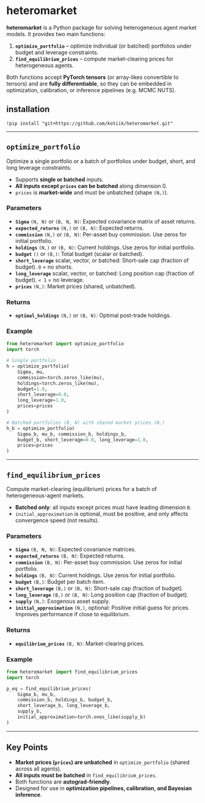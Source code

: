 # heteromarket

**heteromarket** is a Python package for solving heterogeneous agent market models.
It provides two main functions:

1. **`optimize_portfolio`** – optimize individual (or batched) portfolios under budget and leverage constraints.
2. **`find_equilibrium_prices`** – compute market-clearing prices for heterogeneous agents.

Both functions accept **PyTorch tensors** (or array-likes convertible to tensors) and are **fully differentiable**, so they can be embedded in optimization, calibration, or inference pipelines (e.g. MCMC NUTS).

## installation

```
!pip install "git+https://github.com/kotiik/heteromarket.git"
```

---

## `optimize_portfolio`

Optimize a single portfolio or a batch of portfolios under budget, short, and long leverage constraints.

* Supports **single or batched** inputs.
* **All inputs except `prices` can be batched** along dimension 0.
* `prices` is **market-wide** and must be unbatched (shape `(N,)`).

### Parameters

* **`Sigma`** `(N, N)` or `(B, N, N)`: Expected covariance matrix of asset returns.
* **`expected_returns`** `(N,)` or `(B, N)`: Expected returns.
* **`commission`** `(N,)` or `(B, N)`: Per-asset buy commission. Use zeros for initial portfolio.
* **`holdings`** `(N,)` or `(B, N)`: Current holdings. Use zeros for initial portfolio.
* **`budget`** `()` or `(B,)`: Total budget (scalar or batched).
* **`short_leverage`** scalar, vector, or batched: Short-sale cap (fraction of budget). `0` = no shorts.
* **`long_leverage`** scalar, vector, or batched: Long position cap (fraction of budget). `< 1` = no leverage.
* **`prices`** `(N,)`: Market prices (shared, unbatched).

### Returns

* **`optimal_holdings`** `(N,)` or `(B, N)`: Optimal post-trade holdings.

### Example

```python
from heteromarket import optimize_portfolio
import torch

# Single portfolio
h = optimize_portfolio(
    Sigma, mu,
    commission=torch.zeros_like(mu),
    holdings=torch.zeros_like(mu),
    budget=1.0,
    short_leverage=0.0,
    long_leverage=1.0,
    prices=prices
)

# Batched portfolios (B, N) with shared market prices (N,)
h_b = optimize_portfolio(
    Sigma_b, mu_b, commission_b, holdings_b,
    budget_b, short_leverage=0.0, long_leverage=1.0,
    prices=prices
)
```

---

## `find_equilibrium_prices`

Compute market-clearing (equilibrium) prices for a batch of heterogeneous-agent markets.

* **Batched only**: all inputs except prices must have leading dimension `B`.
* `initial_approximation` is optional, must be positive, and only affects convergence speed (not results).

### Parameters

* **`Sigma`** `(B, N, N)`: Expected covariance matrices.
* **`expected_returns`** `(B, N)`: Expected returns.
* **`commission`** `(B, N)`: Per-asset buy commission. Use zeros for initial portfolio.
* **`holdings`** `(B, N)`: Current holdings. Use zeros for initial portfolio.
* **`budget`** `(B,)`: Budget per batch item.
* **`short_leverage`** `(B,)` or `(B, N)`: Short-sale cap (fraction of budget).
* **`long_leverage`** `(B,)` or `(B, N)`: Long position cap (fraction of budget).
* **`supply`** `(N,)`: Exogenous asset supply.
* **`initial_approximation`** `(N,)`, optional: Positive initial guess for prices. Improves performance if close to equilibrium.

### Returns

* **`equilibrium_prices`** `(B, N)`: Market-clearing prices.

### Example

```python
from heteromarket import find_equilibrium_prices
import torch

p_eq = find_equilibrium_prices(
    Sigma_b, mu_b,
    commission_b, holdings_b, budget_b,
    short_leverage_b, long_leverage_b,
    supply_b,
    initial_approximation=torch.ones_like(supply_b)
)
```

---

## Key Points

* **Market prices (`prices`) are unbatched** in `optimize_portfolio` (shared across all agents).
* **All inputs must be batched** in `find_equilibrium_prices`.
* Both functions are **autograd-friendly**.
* Designed for use in **optimization pipelines, calibration, and Bayesian inference**.

